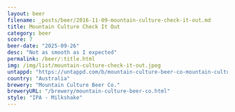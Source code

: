 ```yaml
---
layout: beer
filename: _posts/beer/2016-11-09-mountain-culture-check-it-out.md
title: Mountain Culture Check It Out
category: beer
score: 7
beer-date: "2025-09-26"
desc: "Not as smooth as I expected"
permalink: /beer/:title.html
img: /img/list/mountain-culture-check-it-out.jpeg
untappd: "https://untappd.com/b/mountain-culture-beer-co-mountain-culture-beer-co-check-it-out/5628005"
country: "Australia"
brewery: "Mountain Culture Beer Co."
breweryURL: "/brewery/mountain-culture-beer-co.html"
style: "IPA - Milkshake"
---
```

